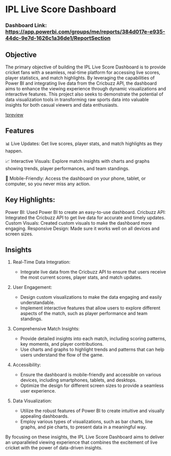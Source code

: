 # IPL Live Score Dashboard

### Dashboard Link: https://app.powerbi.com/groups/me/reports/384d017e-e935-44dc-9e7d-1626c1a36de1/ReportSection

## Objective
The primary objective of building the IPL Live Score Dashboard is to provide cricket fans with a seamless, real-time platform for accessing live scores, player statistics, and match highlights. By leveraging the capabilities of Power BI and integrating live data from the Cricbuzz API, the dashboard aims to enhance the viewing experience through dynamic visualizations and interactive features. This project also seeks to demonstrate the potential of data visualization tools in transforming raw sports data into valuable insights for both casual viewers and data enthusiasts.

[!preview](https://github.com/teapositve/IPL_Live_Score_Dashboard/issues/1#issue-2353986099)

## Features

📊 Live Updates: Get live scores, player stats, and match highlights as they happen.

📈 Interactive Visuals: Explore match insights with charts and graphs showing trends, player performances, and team standings.

📱 Mobile-Friendly: Access the dashboard on your phone, tablet, or computer, so you never miss any action.

## Key Highlights:

Power BI: Used Power BI to create an easy-to-use dashboard.
Cricbuzz API: Integrated the Cricbuzz API to get live data for accurate and timely updates.
Custom Visuals: Created custom visuals to make the dashboard more engaging.
Responsive Design: Made sure it works well on all devices and screen sizes.

## Insights

1. Real-Time Data Integration:
   
   - Integrate live data from the Cricbuzz API to ensure that users receive the most current scores, player stats, and match updates.

2. User Engagement:
   
   - Design custom visualizations to make the data engaging and easily understandable.
   - Implement interactive features that allow users to explore different aspects of the match, such as player performance and team standings.

3. Comprehensive Match Insights:
   
   - Provide detailed insights into each match, including scoring patterns, key moments, and player contributions.
   - Use charts and graphs to highlight trends and patterns that can help users understand the flow of the game.

4. Accessibility:
   
   - Ensure the dashboard is mobile-friendly and accessible on various devices, including smartphones, tablets, and desktops.
   - Optimize the design for different screen sizes to provide a seamless user experience.


5. Data Visualization:

   - Utilize the robust features of Power BI to create intuitive and visually appealing dashboards.
   - Employ various types of visualizations, such as bar charts, line graphs, and pie charts, to present data in a meaningful way.



By focusing on these insights, the IPL Live Score Dashboard aims to deliver an unparalleled viewing experience that combines the excitement of live cricket with the power of data-driven insights.
